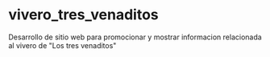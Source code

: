 # vivero_tres_venaditos
Desarrollo de sitio web para promocionar y mostrar informacion relacionada al vivero de "Los tres venaditos"
